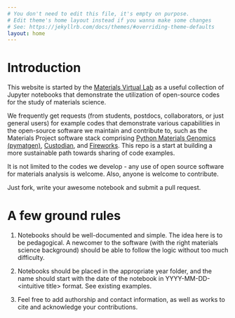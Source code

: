 ```yaml
---
# You don't need to edit this file, it's empty on purpose.
# Edit theme's home layout instead if you wanna make some changes
# See: https://jekyllrb.com/docs/themes/#overriding-theme-defaults
layout: home
---
```


# Introduction

This website is started by the [Materials Virtual Lab](http://www.materialsvirtuallab.org) as a useful collection of Jupyter notebooks that demonstrate the utilization of open-source codes for the study of materials science.

We frequently get requests (from students, postdocs, collaborators, or just general users) for example codes that demonstrate various capabilities in the open-source software we maintain and contribute to, such as the Materials Project software stack comprising [Python Materials Genomics (pymatgen)](http://www.pymatgen.org), [Custodian](https://materialsproject.github.io/custodian/), and [Fireworks](https://pythonhosted.org/FireWorks/). This repo is a start at building a more sustainable path towards sharing of code examples. 

It is not limited to the codes we develop - any use of open source software for materials analysis is welcome. Also, anyone is welcome to contribute. 

Just fork, write your awesome notebook and submit a pull request.

# A few ground rules

1. Notebooks should be well-documented and simple. The idea here is to be pedagogical. A newcomer to the software (with the right materials science background) should be able to follow the logic without too much difficulty.

2. Notebooks should be placed in the appropriate year folder, and the name should start with the date of the notebook in YYYY-MM-DD-\<intuitive title\> format. See existing examples.

3. Feel free to add authorship and contact information, as well as works to cite and acknowledge your contributions.
